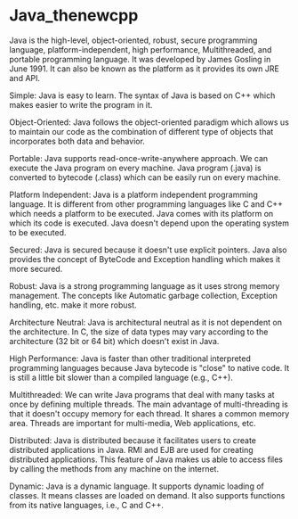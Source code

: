# Java_thenewcpp

Java is the high-level, object-oriented, robust, secure programming language, platform-independent, high performance, Multithreaded, and portable programming language. It was developed by James Gosling in June 1991. It can also be known as the platform as it provides its own JRE and API.

Simple: Java is easy to learn. The syntax of Java is based on C++ which makes easier to write the program in it.

Object-Oriented: Java follows the object-oriented paradigm which allows us to maintain our code as the combination of different type of objects that incorporates both data and behavior.

Portable: Java supports read-once-write-anywhere approach. We can execute the Java program on every machine. Java program (.java) is converted to bytecode (.class) which can be easily run on every machine.

Platform Independent: Java is a platform independent programming language. It is different from other programming languages like C and C++ which needs a platform to be executed. Java comes with its platform on which its code is executed. Java doesn't depend upon the operating system to be executed.

Secured: Java is secured because it doesn't use explicit pointers. Java also provides the concept of ByteCode and Exception handling which makes it more secured.

Robust: Java is a strong programming language as it uses strong memory management. The concepts like Automatic garbage collection, Exception handling, etc. make it more robust.

Architecture Neutral: Java is architectural neutral as it is not dependent on the architecture. In C, the size of data types may vary according to the architecture (32 bit or 64 bit) which doesn't exist in Java.

High Performance: Java is faster than other traditional interpreted programming languages because Java bytecode is "close" to native code. It is still a little bit slower than a compiled language (e.g., C++).

Multithreaded: We can write Java programs that deal with many tasks at once by defining multiple threads. The main advantage of multi-threading is that it doesn't occupy memory for each thread. It shares a common memory area. Threads are important for multi-media, Web applications, etc.

Distributed: Java is distributed because it facilitates users to create distributed applications in Java. RMI and EJB are used for creating distributed applications. This feature of Java makes us able to access files by calling the methods from any machine on the internet.

Dynamic: Java is a dynamic language. It supports dynamic loading of classes. It means classes are loaded on demand. It also supports functions from its native languages, i.e., C and C++.

